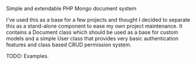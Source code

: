 Simple and extendable PHP Mongo document system

I've used this as a base for a few projects and thought I decided to separate this as a stand-alone 
component to ease my own project maintenance. It contains a Document class which should be used as a 
base for custom models and a simple User class that provides very basic authentication features and 
class based CRUD permission system.

TODO: Examples.